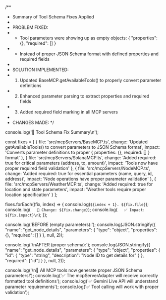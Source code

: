 /**
 * Summary of Tool Schema Fixes Applied
 * 
 * PROBLEM FIXED:
 * - Tool parameters were showing up as empty objects: { "properties": {}, "required": [] }
 * - Instead of proper JSON Schema format with defined properties and required fields
 * 
 * SOLUTION IMPLEMENTED:
 * 1. Updated BaseMCP.getAvailableTools() to properly convert parameter definitions
 * 2. Enhanced parameter parsing to extract properties and required fields  
 * 3. Added required field marking in all MCP servers
 * 
 * CHANGES MADE:
 */

console.log('🔧 Tool Schema Fix Summary\n');

const fixes = [
  {
    file: 'src/mcpServers/BaseMCP.ts',
    change: 'Updated getAvailableTools() to convert parameters to JSON Schema format',
    impact: 'Converts parameter definitions to proper { properties: {}, required: [] } format'
  },
  {
    file: 'src/mcpServers/SolanaMCP.ts', 
    change: 'Added required: true for critical parameters (address, to, amount)',
    impact: 'Tools now have proper required field validation'
  },
  {
    file: 'src/mcpServers/NodeMCP.ts',
    change: 'Added required: true for essential parameters (name, query, id, address)',
    impact: 'Node operations have proper parameter validation'
  },
  {
    file: 'src/mcpServers/WeatherMCP.ts',
    change: 'Added required: true for location and state parameters',
    impact: 'Weather tools require proper location specification'
  }
];

fixes.forEach((fix, index) => {
  console.log(`${index + 1}. ${fix.file}`);
  console.log(`   📝 Change: ${fix.change}`);
  console.log(`   ✅ Impact: ${fix.impact}\n`);
});

console.log('BEFORE (empty parameters):');
console.log(JSON.stringify({
  "name": "get_node_details",
  "parameters": {
    "type": "object", 
    "properties": {},
    "required": []
  }
}, null, 2));

console.log('\nAFTER (proper schema):');
console.log(JSON.stringify({
  "name": "get_node_details", 
  "parameters": {
    "type": "object",
    "properties": {
      "id": {
        "type": "string",
        "description": "Node ID to get details for"
      }
    },
    "required": ["id"]
  }
}, null, 2));

console.log('\n🎉 All MCP tools now generate proper JSON Schema parameters!');
console.log('✅ The mcpServerAdapter will receive correctly formatted tool definitions');
console.log('✅ Gemini Live API will understand parameter requirements');
console.log('✅ Tool calling will work with proper validation');
